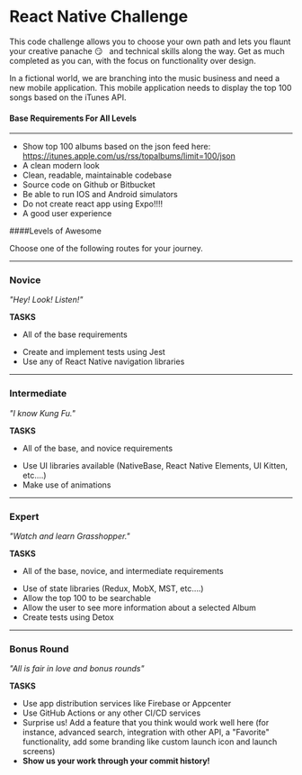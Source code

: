 React Native Challenge
====================

This code challenge allows you to choose your own path and lets you flaunt your creative panache :smirk: &nbsp; and technical skills along the way. Get as much completed as you can, with the focus on functionality over design.

In a fictional world, we are branching into the music business and need a new mobile application. This mobile application needs to display the top 100 songs based on the iTunes API.   

#### Base Requirements For All Levels
-------
- Show top 100 albums based on the json feed here:  https://itunes.apple.com/us/rss/topalbums/limit=100/json
- A clean modern look
- Clean, readable, maintainable codebase
- Source code on Github or Bitbucket
- Be able to run IOS and Android simulators
- Do not create react app using Expo!!!!
- A good user experience


####Levels of Awesome

Choose one of the following routes for your journey. 

-------
### Novice

*"Hey! Look! Listen!"*

**TASKS**
* All of the base requirements
+ Create and implement tests using Jest 
+ Use any of React Native navigation libraries


-------
### Intermediate

*"I know Kung Fu."*

**TASKS**
* All of the base, and novice requirements
+ Use UI libraries available (NativeBase, React Native Elements, UI Kitten, etc....)
+ Make use of animations


-------
### Expert

*"Watch and learn Grasshopper."*

**TASKS**
* All of the base, novice, and intermediate requirements
+ Use of state libraries (Redux, MobX, MST, etc….)
+ Allow the top 100 to be searchable 
+ Allow the user to see more information about a selected Album
+ Create tests using Detox


-------
### Bonus Round

*"All is fair in love and bonus rounds"*

**TASKS**
+ Use app distribution services like Firebase or Appcenter
+ Use GitHub Actions or any other CI/CD services
+ Surprise us! Add a feature that you think would work well here (for instance, advanced search, integration with other API, a "Favorite" functionality, add some branding like custom launch icon and launch screens)
+ **Show us your work through your commit history!**
